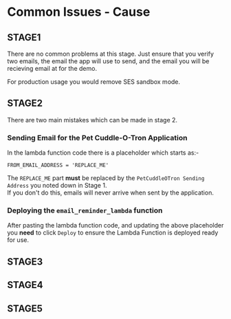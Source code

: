 # Common Issues - Cause

## STAGE1

There are no common problems at this stage. Just ensure that you verify two emails, the email the app will use to send, and the email you will be recieving email at for the demo.  

For production usage you would remove SES sandbox mode.  

## STAGE2

There are two main mistakes which can be made in stage 2.  

### Sending Email for the Pet Cuddle-O-Tron Application

In the lambda function code there is a placeholder which starts as:-
```
FROM_EMAIL_ADDRESS = 'REPLACE_ME'
```
The `REPLACE_ME` part **must** be replaced by the `PetCuddleOTron Sending Address` you noted down in Stage 1.  
If you don't do this, emails will never arrive when sent by the application.  

### Deploying the `email_reminder_lambda` function

After pasting the lambda function code, and updating the above placeholder you **need** to click `Deploy` to ensure the Lambda Function is deployed ready for use.  

## STAGE3

## STAGE4

## STAGE5

